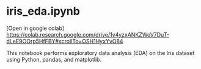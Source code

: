 # iris_eda.ipynb
[Open in google colab]
https://colab.research.google.com/drive/1v4yzxANKZWoV7DuT-dLeE9OOrp5HfFBY#scrollTo=OSH1HyxYvO84

This notebook performs exploratory data analysis (EDA) on the Iris dataset using Python, pandas, and matplotlib.
